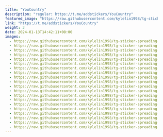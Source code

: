 ```yaml
---
title: "YouCountry"
description: "regular: https://t.me/addstickers/YouCountry"
featured_image: "https://raw.githubusercontent.com/kylelin1998/tg-sticker-spreading-worldwide-images/main/img/7ad8c95f-20f5-4a21-ae99-0dd3c63fe6b4.jpg"
link: "https://t.me/addstickers/YouCountry"
weight: 3
date: 2024-01-13T14:42:11+08:00
images:
  - https://raw.githubusercontent.com/kylelin1998/tg-sticker-spreading-worldwide-images/main/img/7ad8c95f-20f5-4a21-ae99-0dd3c63fe6b4.jpg
  - https://raw.githubusercontent.com/kylelin1998/tg-sticker-spreading-worldwide-images/main/img/539f226a-f072-4675-a16d-d9375930bb51.jpg
  - https://raw.githubusercontent.com/kylelin1998/tg-sticker-spreading-worldwide-images/main/img/6b95d4b8-a19d-4a18-8e88-cf1ba239e433.jpg
  - https://raw.githubusercontent.com/kylelin1998/tg-sticker-spreading-worldwide-images/main/img/2be4fce4-0d4c-41cf-a4ab-7c3a9c35273b.jpg
  - https://raw.githubusercontent.com/kylelin1998/tg-sticker-spreading-worldwide-images/main/img/77fbef0f-b505-4af8-9433-44de139d432f.jpg
  - https://raw.githubusercontent.com/kylelin1998/tg-sticker-spreading-worldwide-images/main/img/9b142655-f7a6-40f9-89b9-129691df2209.jpg
  - https://raw.githubusercontent.com/kylelin1998/tg-sticker-spreading-worldwide-images/main/img/df034ab2-e474-4133-962a-6921d10ed199.jpg
  - https://raw.githubusercontent.com/kylelin1998/tg-sticker-spreading-worldwide-images/main/img/e0511229-4491-453c-ae27-51bb5c724e79.jpg
  - https://raw.githubusercontent.com/kylelin1998/tg-sticker-spreading-worldwide-images/main/img/d1cc2048-f4fb-4640-a1b6-763561482084.jpg
  - https://raw.githubusercontent.com/kylelin1998/tg-sticker-spreading-worldwide-images/main/img/9583f130-97da-453e-b0fd-633c361cbbb3.jpg
  - https://raw.githubusercontent.com/kylelin1998/tg-sticker-spreading-worldwide-images/main/img/d1eded70-4287-4ad0-a8e0-ccfcdc785378.jpg
  - https://raw.githubusercontent.com/kylelin1998/tg-sticker-spreading-worldwide-images/main/img/249fd8a7-fed2-41b2-8165-214020c302b0.jpg
  - https://raw.githubusercontent.com/kylelin1998/tg-sticker-spreading-worldwide-images/main/img/438b0fd7-5232-457a-b11b-80780960e356.jpg
  - https://raw.githubusercontent.com/kylelin1998/tg-sticker-spreading-worldwide-images/main/img/e63b3f63-ccfc-49d4-8347-7a49afccd623.jpg
  - https://raw.githubusercontent.com/kylelin1998/tg-sticker-spreading-worldwide-images/main/img/5b84ddde-1186-4c14-b452-3fedf69e011d.jpg
  - https://raw.githubusercontent.com/kylelin1998/tg-sticker-spreading-worldwide-images/main/img/4be4ab07-d832-47cd-8e35-d7b5db4adfb2.jpg
  - https://raw.githubusercontent.com/kylelin1998/tg-sticker-spreading-worldwide-images/main/img/6ee0025c-8380-4267-aace-a948bcdf54fd.jpg
  - https://raw.githubusercontent.com/kylelin1998/tg-sticker-spreading-worldwide-images/main/img/ea664e76-1431-4fbc-a3fc-ff925f708e72.jpg
  - https://raw.githubusercontent.com/kylelin1998/tg-sticker-spreading-worldwide-images/main/img/fef60363-f741-4846-a78a-051be0124783.jpg
  - https://raw.githubusercontent.com/kylelin1998/tg-sticker-spreading-worldwide-images/main/img/81e03795-9320-4e02-bb22-c189446fd2d7.jpg
---
```

